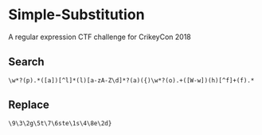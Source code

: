 # Simple-Substitution
A regular expression CTF challenge for CrikeyCon 2018

## Search
```
\w*?(p).*([a])[^l]*(l)[a-zA-Z\d]*?(a)({)\w*?(o).+([W-w])(h)[^f]+(f).*
```
## Replace 
```
\9\3\2g\5t\7\6ste\1s\4\8e\2d}
```

